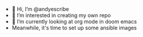 - 👋 Hi, I’m @andyescribe
- 👀 I’m interested in creating my own repo
- 🌱 I’m currently looking at org mode in doom emacs
- Meanwhile, it's time to set up some ansible images

<!---
andyescribe/andyescribe is a ✨ special ✨ repository because its `README.md` (this file) appears on your GitHub profile.
You can click the Preview link to take a look at your changes.
--->
